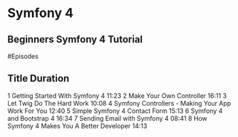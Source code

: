 # Symfony 4
## Beginners Symfony 4 Tutorial
#Episodes
##	Title	Duration
1	Getting Started With Symfony 4	11:23
2	Make Your Own Controller	16:11
3	Let Twig Do The Hard Work	10:08
4	Symfony Controllers - Making Your App Work For You	12:40
5	Simple Symfony 4 Contact Form	15:13
6	Symfony 4 and Bootstrap 4	16:34
7	Sending Email with Symfony 4	08:41
8	How Symfony 4 Makes You A Better Developer	14:13